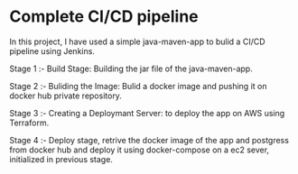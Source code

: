 # Complete CI/CD pipeline

In this project, I have used a simple java-maven-app to bulid a CI/CD pipeline using Jenkins.

Stage 1 :-
  Build Stage: Building the jar file of the java-maven-app.

Stage 2 :- 
  Buliding the Image: Bulid a docker image and pushing it on docker hub private repository.
  
Stage 3 :- 
  Creating a Deploymant Server: to deploy the app on AWS using Terraform.
  
Stage 4 :- 
  Deploy stage, retrive the docker image of the app and postgress from docker hub and deploy it using docker-compose on a ec2 sever, initialized in previous stage.
  
